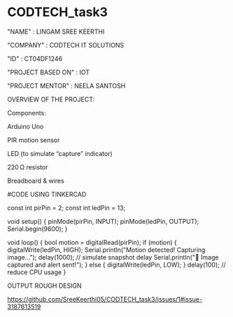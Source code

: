 # CODTECH_task3

"NAME" : LINGAM SREE KEERTHI


"COMPANY" : CODTECH IT SOLUTIONS


"ID" : CT04DF1246


"PROJECT BASED ON" : IOT


"PROJECT MENTOR" : NEELA SANTOSH


OVERVIEW OF THE PROJECT:


Components:

Arduino Uno

PIR motion sensor

LED (to simulate “capture” indicator)

220 Ω resistor

Breadboard & wires



#CODE USING TINKERCAD

const int pirPin = 2;
const int ledPin = 13;

void setup() {
  pinMode(pirPin, INPUT);
  pinMode(ledPin, OUTPUT);
  Serial.begin(9600);
}

void loop() {
  bool motion = digitalRead(pirPin);
  if (motion) {
    digitalWrite(ledPin, HIGH);
    Serial.println("Motion detected! Capturing image...");
    delay(1000);  // simulate snapshot delay
    Serial.println("💾 Image captured and alert sent!");
  } else {
    digitalWrite(ledPin, LOW);
  }
  delay(100);  // reduce CPU usage
}

OUTPUT ROUGH DESIGN


https://github.com/SreeKeerthi05/CODTECH_task3/issues/1#issue-3187613519
